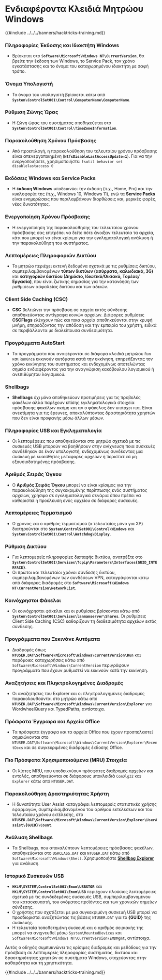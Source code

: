 # Ενδιαφέροντα Κλειδιά Μητρώου Windows

{{#include ../../../banners/hacktricks-training.md}}

### **Πληροφορίες Έκδοσης και Ιδιοκτήτη Windows**

- Βρίσκεται στο **`Software\Microsoft\Windows NT\CurrentVersion`**, θα βρείτε την έκδοση των Windows, το Service Pack, τον χρόνο εγκατάστασης και το όνομα του καταχωρημένου ιδιοκτήτη με σαφή τρόπο.

### **Όνομα Υπολογιστή**

- Το όνομα του υπολογιστή βρίσκεται κάτω από **`System\ControlSet001\Control\ComputerName\ComputerName`**.

### **Ρύθμιση Ζώνης Ώρας**

- Η ζώνη ώρας του συστήματος αποθηκεύεται στο **`System\ControlSet001\Control\TimeZoneInformation`**.

### **Παρακολούθηση Χρόνου Πρόσβασης**

- Από προεπιλογή, η παρακολούθηση του τελευταίου χρόνου πρόσβασης είναι απενεργοποιημένη (**`NtfsDisableLastAccessUpdate=1`**). Για να την ενεργοποιήσετε, χρησιμοποιήστε:
`fsutil behavior set disablelastaccess 0`

### Εκδόσεις Windows και Service Packs

- Η **έκδοση Windows** υποδεικνύει την έκδοση (π.χ., Home, Pro) και την κυκλοφορία της (π.χ., Windows 10, Windows 11), ενώ τα **Service Packs** είναι ενημερώσεις που περιλαμβάνουν διορθώσεις και, μερικές φορές, νέες δυνατότητες.

### Ενεργοποίηση Χρόνου Πρόσβασης

- Η ενεργοποίηση της παρακολούθησης του τελευταίου χρόνου πρόσβασης σας επιτρέπει να δείτε πότε άνοιξαν τελευταία τα αρχεία, κάτι που μπορεί να είναι κρίσιμο για την εγκληματολογική ανάλυση ή την παρακολούθηση του συστήματος.

### Λεπτομέρειες Πληροφοριών Δικτύου

- Το μητρώο περιέχει εκτενή δεδομένα σχετικά με τις ρυθμίσεις δικτύου, συμπεριλαμβανομένων **τύπων δικτύων (ασύρματα, καλωδιακά, 3G)** και **κατηγοριών δικτύου (Δημόσιο, Ιδιωτικό/Οικιακό, Τομέας/Εργασία)**, που είναι ζωτικής σημασίας για την κατανόηση των ρυθμίσεων ασφαλείας δικτύου και των αδειών.

### Client Side Caching (CSC)

- **CSC** βελτιώνει την πρόσβαση σε αρχεία εκτός σύνδεσης αποθηκεύοντας αντίγραφα κοινών αρχείων. Διάφορες ρυθμίσεις **CSCFlags** ελέγχουν πώς και ποια αρχεία αποθηκεύονται στην κρυφή μνήμη, επηρεάζοντας την απόδοση και την εμπειρία του χρήστη, ειδικά σε περιβάλλοντα με διαλείπουσα συνδεσιμότητα.

### Προγράμματα AutoStart

- Τα προγράμματα που αναφέρονται σε διάφορα κλειδιά μητρώου `Run` και `RunOnce` εκκινούν αυτόματα κατά την εκκίνηση, επηρεάζοντας τον χρόνο εκκίνησης του συστήματος και ενδεχομένως αποτελώντας σημεία ενδιαφέροντος για την αναγνώριση κακόβουλου λογισμικού ή ανεπιθύμητου λογισμικού.

### Shellbags

- **Shellbags** όχι μόνο αποθηκεύουν προτιμήσεις για τις προβολές φακέλων αλλά παρέχουν επίσης εγκληματολογικά στοιχεία πρόσβασης φακέλων ακόμη και αν ο φάκελος δεν υπάρχει πια. Είναι ανεκτίμητα για τις έρευνες, αποκαλύπτοντας δραστηριότητα χρηστών που δεν είναι προφανής μέσω άλλων μέσων.

### Πληροφορίες USB και Εγκληματολογία

- Οι λεπτομέρειες που αποθηκεύονται στο μητρώο σχετικά με τις συσκευές USB μπορούν να βοηθήσουν στην ανίχνευση ποια συσκευές συνδέθηκαν σε έναν υπολογιστή, ενδεχομένως συνδέοντας μια συσκευή με ευαίσθητες μεταφορές αρχείων ή περιστατικά μη εξουσιοδοτημένης πρόσβασης.

### Αριθμός Σειράς Όγκου

- Ο **Αριθμός Σειράς Όγκου** μπορεί να είναι κρίσιμος για την παρακολούθηση της συγκεκριμένης περίπτωσης ενός συστήματος αρχείων, χρήσιμο σε εγκληματολογικά σενάρια όπου πρέπει να καθοριστεί η προέλευση ενός αρχείου σε διάφορες συσκευές.

### **Λεπτομέρειες Τερματισμού**

- Ο χρόνος και ο αριθμός τερματισμού (ο τελευταίος μόνο για XP) διατηρούνται στο **`System\ControlSet001\Control\Windows`** και **`System\ControlSet001\Control\Watchdog\Display`**.

### **Ρύθμιση Δικτύου**

- Για λεπτομερείς πληροφορίες διεπαφής δικτύου, ανατρέξτε στο **`System\ControlSet001\Services\Tcpip\Parameters\Interfaces{GUID_INTERFACE}`**.
- Οι πρώτοι και τελευταίοι χρόνοι σύνδεσης δικτύου, συμπεριλαμβανομένων των συνδέσεων VPN, καταγράφονται κάτω από διάφορες διαδρομές στο **`Software\Microsoft\Windows NT\CurrentVersion\NetworkList`**.

### **Κοινόχρηστοι Φάκελοι**

- Οι κοινόχρηστοι φάκελοι και οι ρυθμίσεις βρίσκονται κάτω από **`System\ControlSet001\Services\lanmanserver\Shares`**. Οι ρυθμίσεις Client Side Caching (CSC) καθορίζουν τη διαθεσιμότητα αρχείων εκτός σύνδεσης.

### **Προγράμματα που Ξεκινάνε Αυτόματα**

- Διαδρομές όπως **`NTUSER.DAT\Software\Microsoft\Windows\CurrentVersion\Run`** και παρόμοιες καταχωρήσεις κάτω από `Software\Microsoft\Windows\CurrentVersion` περιγράφουν προγράμματα που έχουν ρυθμιστεί να εκκινούν κατά την εκκίνηση.

### **Αναζητήσεις και Πληκτρολογημένες Διαδρομές**

- Οι αναζητήσεις του Explorer και οι πληκτρολογημένες διαδρομές παρακολουθούνται στο μητρώο κάτω από **`NTUSER.DAT\Software\Microsoft\Windows\CurrentVersion\Explorer`** για WordwheelQuery και TypedPaths, αντίστοιχα.

### **Πρόσφατα Έγγραφα και Αρχεία Office**

- Τα πρόσφατα έγγραφα και τα αρχεία Office που έχουν προσπελαστεί σημειώνονται στο `NTUSER.DAT\Software\Microsoft\Windows\CurrentVersion\Explorer\RecentDocs` και σε συγκεκριμένες διαδρομές έκδοσης Office.

### **Πιο Πρόσφατα Χρησιμοποιούμενα (MRU) Στοιχεία**

- Οι λίστες MRU, που υποδεικνύουν πρόσφατες διαδρομές αρχείων και εντολές, αποθηκεύονται σε διάφορους υποκλειδιά `ComDlg32` και `Explorer` κάτω από `NTUSER.DAT`.

### **Παρακολούθηση Δραστηριότητας Χρήστη**

- Η δυνατότητα User Assist καταγράφει λεπτομερείς στατιστικές χρήσης εφαρμογών, συμπεριλαμβανομένου του αριθμού εκτελέσεων και του τελευταίου χρόνου εκτέλεσης, στο **`NTUSER.DAT\Software\Microsoft\Windows\CurrentVersion\Explorer\UserAssist\{GUID}\Count`**.

### **Ανάλυση Shellbags**

- Τα Shellbags, που αποκαλύπτουν λεπτομέρειες πρόσβασης φακέλων, αποθηκεύονται στο `USRCLASS.DAT` και `NTUSER.DAT` κάτω από `Software\Microsoft\Windows\Shell`. Χρησιμοποιήστε **[Shellbag Explorer](https://ericzimmerman.github.io/#!index.md)** για ανάλυση.

### **Ιστορικό Συσκευών USB**

- **`HKLM\SYSTEM\ControlSet001\Enum\USBSTOR`** και **`HKLM\SYSTEM\ControlSet001\Enum\USB`** περιέχουν πλούσιες λεπτομέρειες σχετικά με τις συνδεδεμένες συσκευές USB, συμπεριλαμβανομένου του κατασκευαστή, του ονόματος προϊόντος και των χρονικών σημείων σύνδεσης.
- Ο χρήστης που σχετίζεται με μια συγκεκριμένη συσκευή USB μπορεί να προσδιοριστεί αναζητώντας τις βάσεις `NTUSER.DAT` για το **{GUID}** της συσκευής.
- Η τελευταία τοποθετημένη συσκευή και ο αριθμός σειριακής της μπορεί να ανιχνευθεί μέσω `System\MountedDevices` και `Software\Microsoft\Windows NT\CurrentVersion\EMDMgmt`, αντίστοιχα.

Αυτός ο οδηγός συμπυκνώνει τις κρίσιμες διαδρομές και μεθόδους για την πρόσβαση σε λεπτομερείς πληροφορίες συστήματος, δικτύου και δραστηριότητας χρηστών σε συστήματα Windows, στοχεύοντας στην καθαρότητα και τη χρηστικότητα.

{{#include ../../../banners/hacktricks-training.md}}

